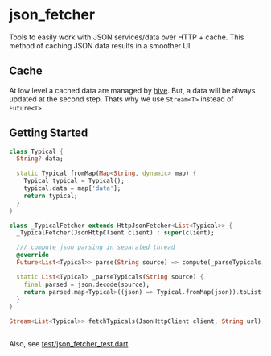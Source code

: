 # json_fetcher

Tools to easily work with JSON services/data over HTTP + cache.
This method of caching JSON data results in a smoother UI.

## Cache

At low level a cached data are managed by [hive]([https://github.com/hivedb/hive](https://github.com/isar/hive/tree/legacy)).
But, a data will be always updated at the second step. Thats why we use ```Stream<T>``` instead of ```Future<T>```.

## Getting Started

```dart
class Typical {
  String? data;

  static Typical fromMap(Map<String, dynamic> map) {
    Typical typical = Typical();
    typical.data = map['data'];
    return typical;
  }
}

class _TypicalFetcher extends HttpJsonFetcher<List<Typical>> {
  _TypicalFetcher(JsonHttpClient client) : super(client);

  /// compute json parsing in separated thread
  @override
  Future<List<Typical>> parse(String source) => compute(_parseTypicals, source);

  static List<Typical> _parseTypicals(String source) {
    final parsed = json.decode(source);
    return parsed.map<Typical>((json) => Typical.fromMap(json)).toList();
  }
}

Stream<List<Typical>> fetchTypicals(JsonHttpClient client, String url) => _TypicalFetcher(client).fetch(url);



```

Also, see [test/json_fetcher_test.dart](test/json_fetcher_test.dart)
